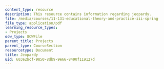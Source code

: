 ```yaml
---
content_type: resource
description: This resource contains information regarding jeopardy.
file: /media/courses/11-131-educational-theory-and-practice-iii-spring-2012/603e2bcf98508db99e668490f119127d_MIT11_131S12_Jeopardy.pdf
file_type: application/pdf
learning_resource_types:
- Projects
ocw_type: OCWFile
parent_title: Projects
parent_type: CourseSection
resourcetype: Document
title: Jeopardy
uid: 603e2bcf-9850-8db9-9e66-8490f119127d
---
```

